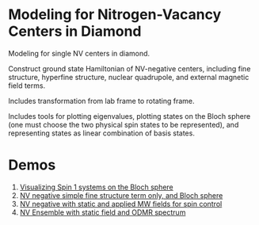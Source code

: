 # Modeling for Nitrogen-Vacancy Centers in Diamond

Modeling for single NV centers in diamond.

Construct ground state Hamiltonian of NV-negative centers, including
fine structure, hyperfine structure, nuclear quadrupole,
and external magnetic field terms.

Includes transformation from lab frame to rotating frame.

Includes tools for plotting eigenvalues, plotting states on the Bloch
sphere (one must choose the two physical spin states to be
  represented), and representing states as linear combination of
  basis states.



# Demos

1. [Visualizing Spin 1 systems on the Bloch sphere](notebooks/Visualize_spin1_on_bloch_sphere.ipynb)
2. [NV negative simple fine structure term only, and Bloch sphere](notebooks/NVNegZFS.ipynb)
3. [NV negative with static and applied MW fields for spin control](notebooks/NVNeg_full_H_Zeeman_splitting.ipynb)
3. [NV Ensemble with static field and ODMR spectrum](notebooks/NVNeg_full_H_Zeeman_ESR_spectrum.ipynb)
